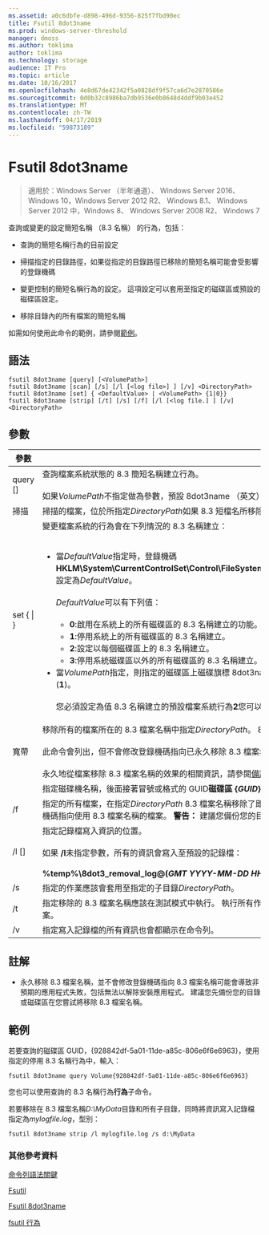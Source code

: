 ```yaml
---
ms.assetid: a0c6dbfe-d898-496d-9356-825f7fbd90ec
title: Fsutil 8dot3name
ms.prod: windows-server-threshold
manager: dmoss
ms.author: toklima
author: toklima
ms.technology: storage
audience: IT Pro
ms.topic: article
ms.date: 10/16/2017
ms.openlocfilehash: 4e8d67de42342f5a0828df9f57ca6d7e2870586e
ms.sourcegitcommit: 0d0b32c8986ba7db9536e0b8648d4ddf9b03e452
ms.translationtype: MT
ms.contentlocale: zh-TW
ms.lasthandoff: 04/17/2019
ms.locfileid: "59873189"
---
```

# <a name="fsutil-8dot3name"></a>Fsutil 8dot3name

>適用於：Windows Server （半年通道）、 Windows Server 2016、 Windows 10，Windows Server 2012 R2、 Windows 8.1、 Windows Server 2012 中，Windows 8、 Windows Server 2008 R2、 Windows 7

查詢或變更的設定簡短名稱 （8.3 名稱） 的行為，包括：

-   查詢的簡短名稱行為的目前設定

-   掃描指定的目錄路徑，如果從指定的目錄路徑已移除的簡短名稱可能會受影響的登錄機碼

-   變更控制的簡短名稱行為的設定。 這項設定可以套用至指定的磁碟區或預設的磁碟區設定。

-   移除目錄內的所有檔案的簡短名稱

如需如何使用此命令的範例，請參閱[範例](#BKMK_examples)。

## <a name="syntax"></a>語法

```
fsutil 8dot3name [query] [<VolumePath>]
fsutil 8dot3name [scan] [/s] [/l [<log file>] ] [/v] <DirectoryPath>
fsutil 8dot3name [set] { <DefaultValue> | <VolumePath> {1|0}}
fsutil 8dot3name [strip] [/t] [/s] [/f] [/l [<log file.] ] [/v] <DirectoryPath>
```

## <a name="parameters"></a>參數

|參數|描述|
|-------------|---------------|
|query [<VolumePath>]|查詢檔案系統狀態的 8.3 簡短名稱建立行為。<br /><br />如果*VolumePath*不指定做為參數，預設 8dot3name （英文） 建立行為設定，針對所有磁碟區會顯示。|
|掃描 <DirectoryPath>|掃描的檔案，位於所指定*DirectoryPath*如果 8.3 短檔名所移除的檔案名稱可能會受影響的登錄機碼。|
|set { <DefaultValue> &#124; <VolumePath>}|變更檔案系統的行為會在下列情況的 8.3 名稱建立：<br /><br /><ul><li>當*DefaultValue*指定時，登錄機碼**HKLM\System\CurrentControlSet\Control\FileSystem\NtfsDisable8dot3NameCreationNtfsDisable8dot3NameCreationNtfsDisable8dot3NameCreation**，設定為*DefaultValue*。<br /><br />    *DefaultValue*可以有下列值：<br /><br /><ul><li>**0**:啟用在系統上的所有磁碟區的 8.3 名稱建立的功能。</li><li>**1**:停用系統上的所有磁碟區的 8.3 名稱建立。</li><li>**2**:設定以每個磁碟區上的 8.3 名稱建立。</li><li>**3**:停用系統磁碟區以外的所有磁碟區的 8.3 名稱建立。</li></ul></li><li>當*VolumePath*指定，則指定的磁碟區上磁碟旗標 8dot3name （英文） 屬性會設定為啟用指定的磁碟區的 8.3 名稱建立 (**0**)，或設為停用上的 8.3 名稱建立指定磁碟區 (**1**)。<br /><br />    您必須設定為值 8.3 名稱建立的預設檔案系統行為**2**您可以啟用或停用指定的磁碟區的 8.3 名稱建立之前。</li></ul>|
|寬帶 <DirectoryPath>|移除所有的檔案所在的 8.3 檔案名稱中指定*DirectoryPath*。 8.3 檔案名稱不會移除所有的檔案位置*DirectoryPath*結合與檔案名稱包含超過 260 個字元。<br /><br />此命令會列出，但不會修改登錄機碼指向已永久移除 8.3 檔案名稱的檔案。<br /><br />永久地從檔案移除 8.3 檔案名稱的效果的相關資訊，請參閱[備註](Fsutil-8dot3name.md#BKMK_remarks)。|
|<VolumePath>|指定磁碟機名稱，後面接著冒號或格式的 GUID**磁碟區 {***GUID***}**。|
|/f|指定的所有檔案，在指定*DirectoryPath* 8.3 檔案名稱移除了即使有指向檔案使用 8.3 檔案名稱的登錄機碼。 在此情況下，作業會移除 8.3 檔案名稱，但不會修改任何登錄機碼指向使用 8.3 檔案名稱的檔案。 **警告：** 建議您備份您的目錄或磁碟區，才能使用 **/f**參數因為它可能會導致非預期的應用程式失敗，包括無法解除安裝程式。|
|/l [<log file>]|指定記錄檔寫入資訊的位置。<br /><br />如果 **/l**未指定參數，所有的資訊會寫入至預設的記錄檔：<br /><br />**%temp%\8dot3_removal_log@(***GMT YYYY-MM-DD HH-MM-SS***).log**|
|/s|指定的作業應該會套用至指定的子目錄*DirectoryPath*。|
|/t|指定移除的 8.3 檔案名稱應該在測試模式中執行。 執行所有作業，但無法實際移除 8.3 檔案名稱。 您可以使用 測試模式來探索哪些登錄機碼指向使用 8.3 檔案名稱的檔案。|
|/v|指定寫入記錄檔的所有資訊也會都顯示在命令列。|

## <a name="BKMK_remarks"></a>註解

-   永久移除 8.3 檔案名稱，並不會修改登錄機碼指向 8.3 檔案名稱可能會導致非預期的應用程式失敗，包括無法以解除安裝應用程式。 建議您先備份您的目錄或磁碟區在您嘗試將移除 8.3 檔案名稱。

## <a name="BKMK_examples"></a>範例
若要查詢的磁碟區 GUID，{928842df-5a01-11de-a85c-806e6f6e6963}，使用指定的停用 8.3 名稱行為中，輸入：

```
fsutil 8dot3name query Volume{928842df-5a01-11de-a85c-806e6f6e6963}
```

您也可以使用查詢的 8.3 名稱行為**行為**子命令。

若要移除在 8.3 檔案名稱*D:\MyData*目錄和所有子目錄，同時將資訊寫入記錄檔指定為*mylogfile.log*，型別：

```
fsutil 8dot3name strip /l mylogfile.log /s d:\MyData
```

### <a name="additional-references"></a>其他參考資料
[命令列語法關鍵](Command-Line-Syntax-Key.md)

[Fsutil](Fsutil.md)

[Fsutil 8dot3name](Fsutil-8dot3name.md)

[fsutil 行為](Fsutil-behavior.md)



